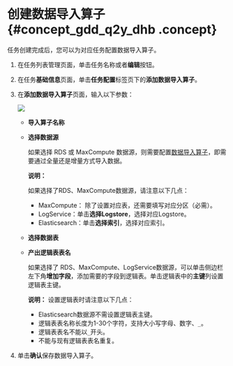# 创建数据导入算子 {#concept_gdd_q2y_dhb .concept}

任务创建完成后，您可以为对应任务配置数据导入算子。

1.  在任务列表管理页面，单击任务名称或者**编辑**按钮。
2.  在任务**基础信息**页面，单击**任务配置**标签页下的**添加数据导入算子**。
3.  在**添加数据导入算子**页面，输入以下参数：

    ![](http://static-aliyun-doc.oss-cn-hangzhou.aliyuncs.com/assets/img/147426/155434563542125_zh-CN.png)

    -   **导入算子名称**
    -   **选择数据源**

        如果选择 RDS 或 MaxCompute 数据源，则需要配置[数据导入算子](cn.zh-CN/用户指南/ElasticFlow/算子/数据导入算子.md)，即需要通过全量还是增量方式导入数据。

        **说明：** 

        如果选择了RDS、MaxCompute数据源，请注意以下几点：

        -   MaxCompute： 除了设置对应表，还需要填写对应分区（必需）。
        -   LogService：单击**选择Logstore**，选择对应Logstore。
        -   Elasticsearch：单击**选择索引**，选择对应索引。
    -   **选择数据表**
    -   **产出逻辑表表名**

        如果选择了 RDS、MaxCompute、LogService数据源，可以单击侧边栏左下角**增加字段**，添加需要的字段到逻辑表。单击逻辑表中的**主键**列设置逻辑表主键。

        **说明：** 设置逻辑表时请注意以下几点：

        -   Elasticsearch数据源不需设置逻辑表主键。
        -   逻辑表表名称长度为1-30个字符，支持大小写字母、数字、`_`。
        -   逻辑表表名不能以`_`开头。
        -   不能与现有逻辑表表名重复。
4.  单击**确认**保存数据导入算子。

